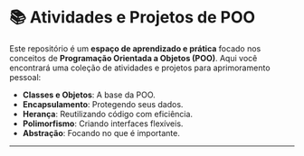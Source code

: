 # 📚 Atividades e Projetos de POO

Este repositório é um **espaço de aprendizado e prática** focado nos conceitos de **Programação Orientada a Objetos (POO)**. Aqui você encontrará uma coleção de atividades e projetos para aprimoramento pessoal:

- **Classes e Objetos**: A base da POO.
- **Encapsulamento**: Protegendo seus dados.
- **Herança**: Reutilizando código com eficiência.
- **Polimorfismo**: Criando interfaces flexíveis.
- **Abstração**: Focando no que é importante.

---
